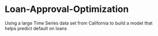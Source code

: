 # Loan-Approval-Optimization
Using a large Time Series data set from California to build a model that helps predict default on loans
